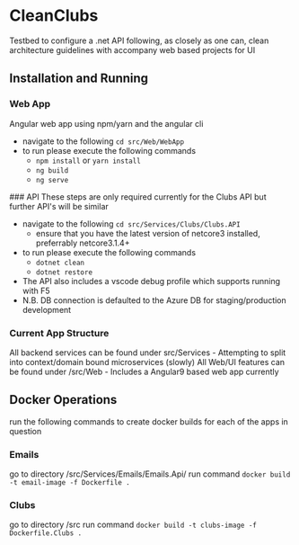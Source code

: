 # CleanClubs

Testbed to configure a .net API following, as closely as one can, clean architecture guidelines with accompany web based projects for UI

## Installation and Running

### Web App

Angular web app using npm/yarn and the angular cli

- navigate to the following `cd src/Web/WebApp`
- to run please execute the following commands
  - `npm install` or `yarn install`
  - `ng build`
  - `ng serve`

### API
These steps are only required currently for the Clubs API but further API's will be similar

- navigate to the following `cd src/Services/Clubs/Clubs.API`
  - ensure that you have the latest version of netcore3 installed, preferrably netcore3.1.4+
- to run please execute the following commands
  - `dotnet clean`
  - `dotnet restore`
- The API also includes a vscode debug profile which supports running with F5
- N.B. DB connection is defaulted to the Azure DB for staging/production development

### Current App Structure

All backend services can be found under src/Services - Attempting to split into context/domain bound microservices (slowly)
All Web/UI features can be found under /src/Web - Includes a Angular9 based web app currently

## Docker Operations

run the following commands to create docker builds for each of the apps in question

### Emails

go to directory /src/Services/Emails/Emails.Api/
run command `docker build -t email-image -f Dockerfile .`

### Clubs

go to directory /src
run command `docker build -t clubs-image -f Dockerfile.Clubs .`
